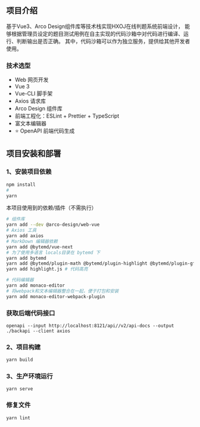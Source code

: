 ## 项目介绍
基于Vue3、Arco Design组件库等技术栈实现HXOJ在线判题系统前端设计，
能够根据管理员设定的题目测试用例在自主实现的代码沙箱中对代码进行编译、运行、判断输出是否正确。
其中，代码沙箱可以作为独立服务，提供给其他开发者使用。

### 技术选型
- Web 网页开发
- Vue 3
- Vue-CLI 脚手架
- Axios 请求库
- Arco Design 组件库
- 前端工程化：ESLint + Prettier + TypeScript
- 富文本编辑器
- ⭐️ OpenAPI 前端代码生成

## 项目安装和部署
### 1、安装项目依赖
```bash
npm install
# 
yarn 
```
本项目使用到的依赖/插件（不需执行）
```bash
# 组件库
yarn add --dev @arco-design/web-vue 
# Axios 工具
yarn add axios
# MarkDown 编辑器依赖
yarn add @bytemd/vue-next
# 为了使用多语言 locals目录在 bytemd 下
yarn add bytemd  
yarn add @bytemd/plugin-math @bytemd/plugin-highlight @bytemd/plugin-gfm 
yarn add highlight.js # 代码高亮

# 代码编辑器
yarn add monaco-editor
# 将webpack和文本编辑器整合在一起，便于打包和安装
yarn add monaco-editor-webpack-plugin 
```

### 获取后端代码接口
```
openapi --input http://localhost:8121/api//v2/api-docs --output ./backapi --client axios
```

### 2、项目构建
```bash
yarn build
```

### 3、生产环境运行
```
yarn serve
```

### 修复文件
```
yarn lint
```
